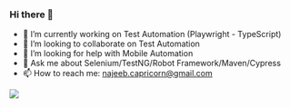 ### Hi there 👋


- 🔭 I’m currently working on Test Automation (Playwright - TypeScript)
- 👯 I’m looking to collaborate on Test Automation
- 🤔 I’m looking for help with Mobile Automation
- 💬 Ask me about Selenium/TestNG/Robot Framework/Maven/Cypress
- 📫 How to reach me: najeeb.capricorn@gmail.com
<!-- 
- 🌱 I’m currently learning ...
- 😄 Pronouns: ...
- ⚡ Fun fact: abc
-->


<img src="https://github-readme-stats.vercel.app/api?username=najeeb1023&theme=tokyonight&show_icons=true">
